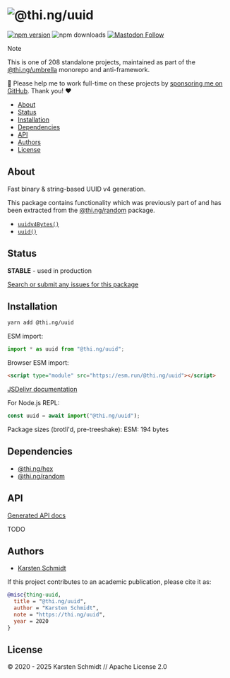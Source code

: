 <!-- This file is generated - DO NOT EDIT! -->
<!-- Please see: https://github.com/thi-ng/umbrella/blob/develop/CONTRIBUTING.md#changes-to-readme-files -->
# ![@thi.ng/uuid](https://raw.githubusercontent.com/thi-ng/umbrella/develop/assets/banners/thing-uuid.svg?08610c5d)

[![npm version](https://img.shields.io/npm/v/@thi.ng/uuid.svg)](https://www.npmjs.com/package/@thi.ng/uuid)
![npm downloads](https://img.shields.io/npm/dm/@thi.ng/uuid.svg)
[![Mastodon Follow](https://img.shields.io/mastodon/follow/109331703950160316?domain=https%3A%2F%2Fmastodon.thi.ng&style=social)](https://mastodon.thi.ng/@toxi)

> [!NOTE]
> This is one of 208 standalone projects, maintained as part
> of the [@thi.ng/umbrella](https://github.com/thi-ng/umbrella/) monorepo
> and anti-framework.
>
> 🚀 Please help me to work full-time on these projects by [sponsoring me on
> GitHub](https://github.com/sponsors/postspectacular). Thank you! ❤️

- [About](#about)
- [Status](#status)
- [Installation](#installation)
- [Dependencies](#dependencies)
- [API](#api)
- [Authors](#authors)
- [License](#license)

## About

Fast binary & string-based UUID v4 generation.

This package contains functionality which was previously part of and has been
extracted from the [@thi.ng/random](https://thi.ng/random) package.

- [`uuidv4Bytes()`](https://docs.thi.ng/umbrella/uuid/functions/uuidv4Bytes.html)
- [`uuid()`](https://docs.thi.ng/umbrella/uuid/functions/uuid.html)

## Status

**STABLE** - used in production

[Search or submit any issues for this package](https://github.com/thi-ng/umbrella/issues?q=%5Buuid%5D+in%3Atitle)

## Installation

```bash
yarn add @thi.ng/uuid
```

ESM import:

```ts
import * as uuid from "@thi.ng/uuid";
```

Browser ESM import:

```html
<script type="module" src="https://esm.run/@thi.ng/uuid"></script>
```

[JSDelivr documentation](https://www.jsdelivr.com/)

For Node.js REPL:

```js
const uuid = await import("@thi.ng/uuid");
```

Package sizes (brotli'd, pre-treeshake): ESM: 194 bytes

## Dependencies

- [@thi.ng/hex](https://github.com/thi-ng/umbrella/tree/develop/packages/hex)
- [@thi.ng/random](https://github.com/thi-ng/umbrella/tree/develop/packages/random)

## API

[Generated API docs](https://docs.thi.ng/umbrella/uuid/)

TODO

## Authors

- [Karsten Schmidt](https://thi.ng)

If this project contributes to an academic publication, please cite it as:

```bibtex
@misc{thing-uuid,
  title = "@thi.ng/uuid",
  author = "Karsten Schmidt",
  note = "https://thi.ng/uuid",
  year = 2020
}
```

## License

&copy; 2020 - 2025 Karsten Schmidt // Apache License 2.0
